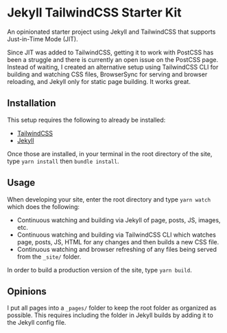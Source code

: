 # Jekyll TailwindCSS Starter Kit
An opinionated starter project using Jekyll and TailwindCSS that supports Just-in-Time Mode (JIT).

Since JIT was added to TailwindCSS, getting it to work with PostCSS has been a struggle and there is currently an open issue on the PostCSS page. Instead of waiting, I created an alternative setup using TailwindCSS CLI for building and watching CSS files, BrowserSync for serving and browser reloading, and Jekyll only for static page building. It works great.

## Installation
This setup requires the following to already be installed:
* [TailwindCSS](http://tailwindcss.com)
* [Jekyll](http://jekyllrb.com)

Once those are installed, in your terminal in the root directory of the site, type `yarn install` then `bundle install`.

## Usage

When developing your site, enter the root directory and type `yarn watch` which does the following:
* Continuous watching and building via Jekyll of page, posts, JS, images, etc.
* Continuous watching and building via TailwindCSS CLI which watches page, posts, JS, HTML for any changes and then builds a new CSS file.
* Continuous watching and browser refreshing of any files being served from the `_site/` folder.

In order to build a production version of the site, type `yarn build`.

## Opinions

I put all pages into a `_pages/` folder to keep the root folder as organized as possible. This requires including the folder in Jekyll builds by adding it to the Jekyll config file.
